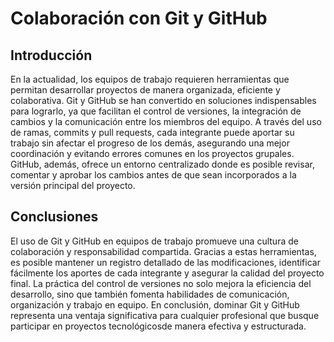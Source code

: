 # Colaboración con Git y GitHub

## Introducción
En la actualidad, los equipos de trabajo requieren herramientas que permitan desarrollar proyectos de manera organizada, eficiente y colaborativa. 
Git y GitHub se han convertido en soluciones indispensables para lograrlo, ya que facilitan el control de versiones, la integración de cambios y 
la comunicación entre los miembros del equipo. A través del uso de ramas, commits y pull requests, cada integrante puede aportar su trabajo sin afectar
el progreso de los demás, asegurando una mejor coordinación y evitando errores comunes en los proyectos grupales. GitHub, además, ofrece un entorno centralizado
donde es posible revisar, comentar y aprobar los cambios antes de que sean incorporados a la versión principal del proyecto.

## Conclusiones
El uso de Git y GitHub en equipos de trabajo promueve una cultura de colaboración y responsabilidad compartida. Gracias a estas herramientas, es posible mantener un registro detallado
de las modificaciones, identificar fácilmente los aportes de cada integrante y asegurar la calidad del proyecto final. La práctica del control de versiones no solo mejora la eficiencia del desarrollo, 
sino que también fomenta habilidades de comunicación, organización y trabajo en equipo. En conclusión, dominar Git y GitHub representa una ventaja significativa para cualquier profesional 
que busque participar en proyectos tecnológicosde manera efectiva y estructurada.
